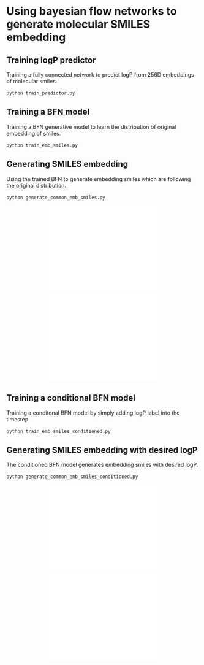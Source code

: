 # Using bayesian flow networks to generate molecular SMILES embedding


## Training logP predictor
Training a fully connected network to predict logP from 256D embeddings of molecular smiles.
```
python train_predictor.py
```
## Training a BFN model 
Training a BFN generative model to learn the distribution of original embedding of smiles.
```
python train_emb_smiles.py
```
## Generating SMILES embedding
Using the trained BFN to generate embedding smiles which are following the original distribution.
```
python generate_common_emb_smiles.py
```
<p align="middle">
  <img src="image/emb_smiles_generated.png" width="300" />
  <img src="image/logP_generated.png" width="300" /> 
</p>

## Training a conditional BFN model
Training a conditonal BFN model by simply adding logP label into the timestep.
```
python train_emb_smiles_conditioned.py
```
## Generating SMILES embedding with desired logP
The conditioned BFN model generates embedding smiles with desired logP. 
```
python generate_common_emb_smiles_conditioned.py
```
<p align="middle">
  <img src="image/emb_smiles_generated_conditioned.png" width="300" />
  <img src="image/logP_generated_conditioned.png" width="300" /> 
</p>